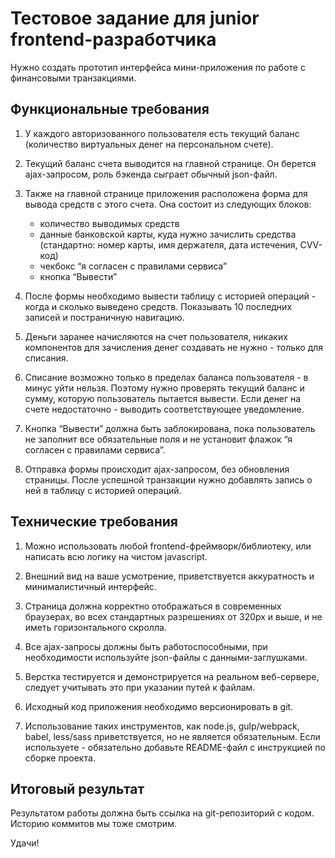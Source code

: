 # Тестовое задание для junior frontend-разработчика

Нужно создать прототип интерфейса мини-приложения по работе с финансовыми транзакциями.

## Функциональные требования

1. У каждого авторизованного пользователя есть текущий баланс (количество виртуальных денег на персональном счете).

2. Текущий баланс счета выводится на главной странице. Он берется ajax-запросом, роль бэкенда сыграет обычный json-файл.

3. Также на главной странице приложения расположена форма для вывода средств с этого счета. Она состоит из следующих блоков: 

    - количество выводимых средств
    - данные банковской карты, куда нужно зачислить средства (стандартно: номер карты, имя держателя, дата истечения, CVV-код)
    - чекбокс “я согласен с правилами сервиса”
    - кнопка “Вывести”

4. После формы необходимо вывести таблицу с историей операций - когда и сколько выведено средств. Показывать 10 последних записей и постраничную навигацию.

5. Деньги заранее начисляются на счет пользователя, никаких компонентов для зачисления денег создавать не нужно - только для списания.

6. Списание возможно только в пределах баланса пользователя - в минус уйти нельзя. Поэтому нужно проверять текущий баланс и сумму, которую пользователь пытается вывести. Если денег на счете недостаточно - выводить соответствующее уведомление.

7. Кнопка “Вывести” должна быть заблокирована, пока пользователь не заполнит все обязательные поля и не установит флажок “я согласен с правилами сервиса”.

8. Отправка формы происходит ajax-запросом, без обновления страницы. После успешной транзакции нужно добавлять запись о ней в таблицу с историей операций.

## Технические требования

1. Можно использовать любой frontend-фреймворк/библиотеку, или написать всю логику на чистом javascript.

2. Внешний вид на ваше усмотрение, приветствуется аккуратность и минималистичный интерфейс.

3. Страница должна корректно отображаться в современных браузерах, во всех стандартных разрешениях от 320px и выше, и не иметь горизонтального скролла. 

4. Все ajax-запросы должны быть работоспособными, при необходимости используйте json-файлы с данными-заглушками. 

5. Верстка тестируется и демонстрируется на реальном веб-сервере, следует учитывать это при указании путей к файлам.

6. Исходный код приложения необходимо версионировать в git.

7. Использование таких инструментов, как node.js, gulp/webpack, babel, less/sass приветствуется, но не является обязательным. Если используете - обязательно добавьте README-файл с инструкцией по сборке проекта.

## Итоговый результат

Результатом работы должна быть ссылка на git-репозиторий с кодом. Историю коммитов мы тоже смотрим.

Удачи!

